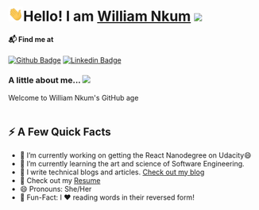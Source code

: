 <h1> <img src="https://raw.githubusercontent.com/ABSphreak/ABSphreak/master/gifs/Hi.gif" width="30px">Hello! I am <a href="https://github.com/Nkunim2023">William Nkum</a> <img src="https://emojis.slackmojis.com/emojis/images/1531849430/4246/blob-sunglasses.gif?1531849430" width="30px"></h1>
</h1>

#### 📬 Find me at
[![Github Badge](http://img.shields.io/badge/-Github-black?style=flat-square&logo=github&link=https://github.com/Rita-Okonkwo)](https://github.com/Rita-Okonkwo) 
[![Linkedin Badge](https://img.shields.io/badge/-LinkedIn-blue?style=flat-square&logo=Linkedin&logoColor=white&link=https://www.linkedin.com/in/rita-okonkwo/)](https://www.linkedin.com/in/rita-okonkwo/)


### A little about me...  <img src="https://media.giphy.com/media/IcdIKJQbS7T9yNg0su/giphy.gif" width="50"> 
Welcome to William Nkum's GitHub age<br/><br/>


## ⚡️ A Few Quick Facts

- 🔭 I’m currently working on getting the React Nanodegree on Udacity😄
- 🌱 I’m currently learning the art and science of Software Engineering.
- 📝 I write technical blogs and articles. [Check out my blog](https://blog.ritaokonkwo.com)
- 📙 Check out my [Resume](https://drive.google.com/file/d/1iSjFcMlw9Kw4xIypffr1Nzj1uTXDXv1P/view?usp=sharing)
- 😄 Pronouns: She/Her
- 🎉 Fun-Fact: I ❤️ reading words in their reversed form!





<!--
**Nkunim2023/Nkunim2023** is a ✨ _special_ ✨ repository because its `README.md` (this file) appears on your GitHub profile.

Here are some ideas to get you started:

- 🔭 I’m currently working on ...
- 🌱 I’m currently learning ...
- 👯 I’m looking to collaborate on ...
- 🤔 I’m looking for help with ...
- 💬 Ask me about ...
- 📫 How to reach me: ...
- 😄 Pronouns: ...
- ⚡ Fun fact: ...
-->
